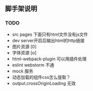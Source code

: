 ## 脚手架说明

### TODO
+ src pages 下面只有html文件没有js文件
+ dev server开启后输出html的http链接
+ 图片资源 [0]
+ 字体资源 [o]
+ html-webpack-plugin 可以用插件处理
+ eslint webstorm 不通
+ mock 服务
+ 动态加载的组件css怎么提取？
+ output.crossOriginLoading 无效